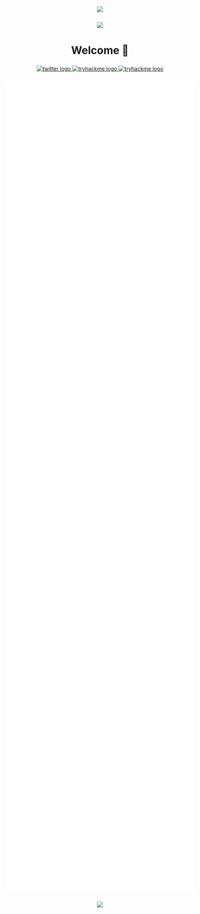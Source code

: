 <div align="center">
  <img height="20" src="https://i.pinimg.com/originals/20/c6/58/20c658e4c375268eed59d1c94b61059f.gif"  />
</div>

###

<div align="center">
  <img height="200" src="https://media1.giphy.com/media/v1.Y2lkPTc5MGI3NjExNjkyYng5M3dpNDJhcWxqOGhjdjU0Y2tjMWdmOWtzaHQyb200dWdxdiZlcD12MV9pbnRlcm5hbF9naWZfYnlfaWQmY3Q9Zw/scGEXUBdf7G48/giphy.gif"  />
</div>

###

<h1 align="center">Welcome 👋</h1>

###
<div align="center">
  <a href="https://twitter.com/syztem4our666" target="_blank">
    <img src="https://img.shields.io/static/v1?message=Twitter&logo=twitter&label=&color=1DA1F2&logoColor=white&labelColor=&style=for-the-badge" height="25" alt="twitter logo"  />
  </a>
  <a href="https://tryhackme.com/p/syztem4our666" target="_blank">
    <img src="https://img.shields.io/static/v1?message=TryHackMe&logo=tryhackme&label=&color=88cc14&logoColor=white&labelColor=&style=for-the-badge" height="25" alt="tryhackme logo"  />
  </a>
  <a href="https://app.hackthebox.com/profile/1482945" target="_blank">
    <img src="https://img.shields.io/badge/HackTheBox-111927?style=for-the-badge&logo=Hack%20The%20Box&logoColor=9FEF00" height="25" alt="tryhackme logo"  />
  </a>
</div>

###

<p align="center">
  <img src="/github-metrics.svg" width="620" />
</p>

###

<div align="center">
  <img height="20" src="https://web.archive.org/web/20091019202252im_/http://www.geocities.com/Area51/Shadowlands/4334/FanArt/Fantasy/Vajorn.gif"  />
</div>

###

